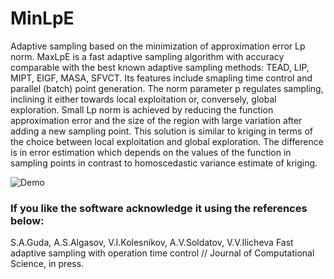 # MinLpE
Adaptive sampling based on the minimization of approximation error Lp norm. MaxLpE is a fast adaptive sampling algorithm with accuracy comparable with the best known adaptive sampling methods: TEAD, LIP, MIPT, EIGF, MASA, SFVCT. Its features include smapling time control and parallel (batch) point generation. The norm parameter p regulates sampling, inclining it either towards local exploitation or, conversely, global exploration. Small Lp norm is achieved by reducing the function approximation error and the size of the region with large variation after adding a new sampling point. This solution is similar to kriging in terms of the choice between local exploitation and global exploration. The difference is in error estimation which depends on the values of the function in sampling points in contrast to homoscedastic variance estimate of kriging.

![Demo](./demo.gif)

### If you like the software acknowledge it using the references below:

S.A.Guda, A.S.Algasov, V.I.Kolesnikov, A.V.Soldatov, V.V.Ilicheva Fast adaptive sampling with operation time control // Journal of Computational Science, in press.
